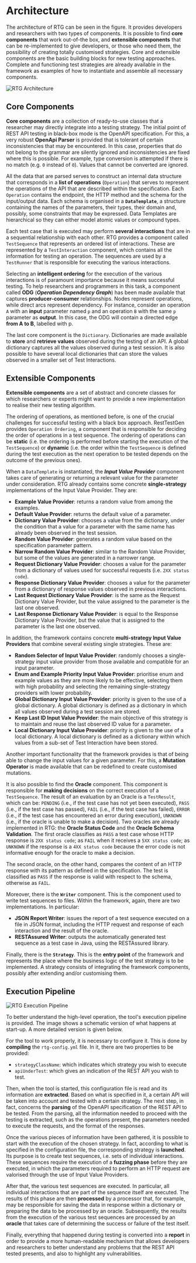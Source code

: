 # Architecture

The architecture of RTG can be seen in the figure. It provides developers and researchers with two types of components. It is possible to find **core components** that work out-of-the box, and **extensible components** that can be re-implemented to give developers, or those who need them, the possibility of creating totally customised strategies. 
Core and extensible components are the basic building blocks for new testing approaches. Complete and functioning test strategies are already available in the framework as examples of how to instantiate and assemble all necessary components.

![RTG Architecture](../../../static/img/architecture.png)

## Core Components
**Core components** are a collection of ready-to-use classes that a researcher may directly integrate into a testing strategy. The initial point of REST API testing in black-box mode is the OpenAPI specification. For this, a very robust **OpenApi Parser** is provided that is tolerant of certain inconsistencies that may be encountered. In this case, properties that do not belong to the grammar are silently ignored and inconsistencies are fixed where this is possible. For example, type conversion is attempted if there is no match (e.g. ```0``` instead of ```0```). Values that cannot be converted are ignored.

All the data that are parsed serves to construct an internal data structure that corresponds in a **list of operations** (```Operation```) that serves to represent the operations of the API that are described within the specification. Each ```Operation``` contains the endpoint, the HTTP method and the schema for the input/output data. 
Each schema is organised in a **```DataTemplate```**, a structure containing the names of the parameters, their types, their domain and, possibly, some constraints that may be expressed. Data Templates are hierarchical so they can either model atomic values or compound types.

Each test case that is executed may perform **several interactions** that are in a sequential relationship with each other. RTG provides a component called ```TestSequence``` that represents an ordered list of interactions. These are represented by a ```TestInteraction``` component, which contains all the information for testing an operation. The sequences are used by a ```TestRunner``` that is responsible for executing the various interactions. 

Selecting an **intelligent ordering** for the execution of the various interactions is of paramount importance because it means successful testing. To help researchers and programmers in this task, a component called **ODG** (***Operation Dependency Graph***) has been made available that captures **producer-consumer** relationships. Nodes represent operations, while direct arcs represent dependency. For instance, consider an operation ```A``` with an **input** parameter named ```p``` and an operation ```B``` with the same ```p``` parameter as **output**. In this case, the ODG will contain a directed edge **from A to B**, labelled with p.

The last core component is the ```Dictionary```. Dictionaries are made available to **store** and **retrieve values** observed during the testing of an API. A global dictionary captures all the values observed during a test session. It is also possible to have several local dictionaries that can store the values observed in a smaller set of Test Interactions.

## Extensible Components
**Extensible components** are a set of abstract and concrete classes for which researchers or experts might want to provide a new implementation to realise their new testing algorithm.

The ordering of operations, as mentioned before, is one of the crucial challenges for successful testing with a black box approach. RestTestGen provides ```Operation Ordering```, a component that is responsible for deciding the order of operations in a test sequence. The ordering of operations can be **static** (i.e. the ordering is performed before starting the execution of the ```TestSequence```) or **dynamic** (i.e. the order within the ```TestSequence``` is defined during the test execution as the next operation to be tested depends on the outcome of the previous ones). 

When a ```DataTemplate``` is instantiated, the ***Input Value Provider*** component takes care of generating or returning a relevant value for the parameter under consideration.
 RTG already contains some concrete **single-strategy** implementations of the Input Value Provider. They are:
- **Example Value Provider**: returns a random value from among the examples. 
- **Default Value Provider**: returns the default value of a parameter.
- **Dictionary Value Provider**: chooses a value from the dictionary, under the condition that a value for a parameter with the same name has already been observed in the test session.
- **Random Value Provider**: generates a random value based on the specification parameter pattern. 
- **Narrow Random Value Provider**: similar to the Random Value Provider, but some of the values are generated in a narrower range.   
- **Request Dictionary Value Provider**: chooses a value for the parameter from a dictionary of values used for successful requests (i.e. ```2XX status code```). 
- **Response Dictionary Value Provider**: chooses a value for the parameter from a dictionary of response values observed in previous interactions. 
- **Last Request Dictionary Value Provider**: is the same as the Request Dictionary Value Provider, but the value assigned to the parameter is the last one observed.   
- **Last Response Dictionary Value Provider**: is equal to the Response Dictionary Value Provider, but the value that is assigned to the parameter is the last one observed. 

In addition, the framework contains concrete **multi-strategy Input Value Providers** that combine several existing single strategies. These are:
- **Random Selector of Input Value Provider**: randomly chooses a single-strategy input value provider from those available and compatible for an input parameter.   
- **Enum and Example Priority Input Value Provider**: prioritise enum and example values as they are more likely to be effective, selecting them with high probability and selecting the remaining single-strategy providers with lower probability. 
- **Global Dictionary Input Value Provider**: priority is given to the use of a global dictionary. A global dictionary is defined as a dictionary in which all values observed during a test session are stored.   
- **Keep Last ID Input Value Provider**: the main objective of this strategy is to maintain and reuse the last observed ID value for a parameter.
- **Local Dictionary Input Value Provider**: priority is given to the use of a local dictionary. A local dictionary is defined as a dictionary within which values from a sub-set of Test Interaction have been stored.

Another important functionality that the framework provides is that of being able to change the input values for a given parameter. For this, a **Mutation Operator** is made available that can be redefined to create customised mutations. 

It is also possible to find the **Oracle** component. This component is responsible for **making decisions** on the correct execution of a ```TestSequence```. The result of an evaluation by an Oracle is a ```TestResult```, which can be: ```PENDING``` (i.e., if the test case has not yet been executed), ```PASS``` (i.e., if the test case has passed), ```FAIL``` (i.e., if the test case has failed), ```ERROR``` (i.e., if the test case has encountered an error during execution), ```UNKNOWN``` (i.e., if the oracle is unable to make a decision). Two oracles are already implemented in RTG: the **Oracle Status Code** and the **Oracle Schema Validation**. The first oracle classifies as ```PASS``` a test case whose HTTP response is ```2XX status code```; as ```FAIL``` when it receives a ```5XX status code```; as ```UNKNOWN``` if the response is a ```4XX status code``` because the error code is not informative enough for the oracle to make a decision.   

The second oracle, on the other hand, compares the content of an HTTP response with its pattern as defined in the specification. The test is classified as ```PASS``` if the response is valid with respect to the schema, otherwise as ```FAIL```.

Moreover, there is the **```Writer```** component. This is the component used to write test sequences to files. Within the framework, again, there are two implementations. In particular:
- **JSON Report Writer**:  issues the report of a test sequence executed on a file in JSON format, including the HTTP request and response of each interaction and the result of the oracle.
- **RESTAssured Writer**: outputs the automatically generated test sequence as a test case in Java, using the RESTAssured library. 

Finally, there is the **```Strategy```**. This is the **entry point** of the framework and represents the place where the business logic of the test strategy is to be implemented. A strategy consists of integrating the framework components, possibly after extending and/or customising them. 

## Execution Pipeline
![RTG Execution Pipeline](../../../static/img/PipelineRTG.svg)

To better understand the high-level operation, the tool's execution pipeline is provided. The image shows a schematic version of what happens at start-up. 
A more detailed version is given below. 

For the tool to work properly, it is necessary to configure it. This is done by **compiling** the ```rtg-config.yml``` file. In it, there are two properties to be provided:
- ```strategyClassName```: which indicates which strategy you wish to execute
- ```apiUnderTest```: which gives an indication of the REST API you wish to test. 

Then, when the tool is started, this configuration file is read and its information are **extracted**. Based on what is specified in it, a certain API will be taken into account and tested with a certain strategy. 
The next step, in fact, concerns the **parsing** of the OpenAPI specification of the REST API to be tested. From the parsing, all the information needed to proceed with the testing is extracted, such as the operations present, the parameters needed to execute the requests, and the format of the responses. 

Once the various pieces of information have been gathered, it is possible to start with the execution of the chosen strategy. In fact, according to what is specified in the configuration file, the corresponding strategy is **launched**. Its purpose is to create test sequences, i.e. sets of individual interactions. These sequences require the execution of a **fuzzing phase** before they are executed, in which the parameters required to perform an HTTP request are valorised through the use of Input Value Providers. 

After that, the various test sequences are executed. In particular, all individual interactions that are part of the sequence itself are executed. 
The results of this phase are then **processed** by a processor that, for example, may be responsible for saving the data in response within a dictionary or preparing the data to be processed by an oracle. 
Subsequently, the results from the execution of the various test sequences are processed by an **oracle** that takes care of determining the success or failure of the test itself. 

Finally, everything that happened during testing is converted into a **report** in order to provide a more human-readable mechanism that allows developers and researchers to better understand any problems that the REST API tested presents, and also to highlight any vulnerabilities. 